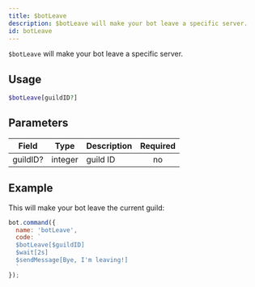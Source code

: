 ```yaml
---
title: $botLeave 
description: $botLeave will make your bot leave a specific server.
id: botLeave
---
```


`$botLeave` will make your bot leave a specific server.

## Usage

```php
$botLeave[guildID?]
```

## Parameters 


| Field     | Type    | Description                                        | Required |
|-----------|---------|----------------------------------------------------| :------: |
| guildID?    | integer  | guild ID                             | no      |


## Example

This will make your bot leave the current guild:

```javascript
bot.command({
  name: 'botLeave',
  code: `
  $botLeave[$guildID]
  $wait[2s]
  $sendMessage[Bye, I'm leaving!]
  `
});
```
